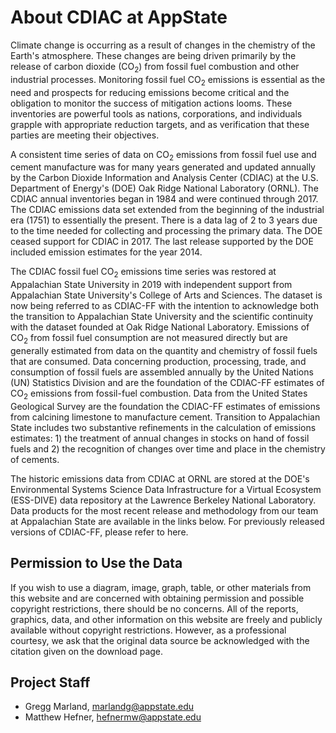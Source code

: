 # About CDIAC at AppState

Climate change is occurring as a result of changes in the chemistry of the Earth's atmosphere. These changes are being driven primarily by the release of carbon dioxide ($\mathrm{CO}_2$) from fossil fuel combustion and other industrial processes. Monitoring fossil fuel $\mathrm{CO}_2$ emissions is essential as the need and prospects for reducing emissions become critical and the obligation to monitor the success of mitigation actions looms. These inventories are powerful tools as nations, corporations, and individuals grapple with appropriate reduction targets, and as verification that these parties are meeting their objectives.

A consistent time series of data on $\mathrm{CO}_2$ emissions from fossil fuel use and cement manufacture was for many years generated and updated annually by the Carbon Dioxide Information and Analysis Center (CDIAC) at the U.S. Department of Energy's (DOE) Oak Ridge National Laboratory (ORNL). The CDIAC annual inventories began in 1984 and were continued through 2017. The CDIAC emissions data set extended from the beginning of the industrial era (1751) to essentially the present.  There is a data lag of 2 to 3 years due to the time needed for collecting and processing the primary data. The DOE ceased support for CDIAC in 2017. The last release supported by the DOE included emission estimates for the year 2014. 

The CDIAC fossil fuel $\mathrm{CO}_2$ emissions time series was restored at Appalachian State University in 2019 with independent support from Appalachian State University's College of Arts and Sciences. The dataset is now being referred to as CDIAC-FF with the intention to acknowledge both the transition to Appalachian State University and the scientific continuity with the dataset founded at Oak Ridge National Laboratory.  Emissions of $\mathrm{CO}_2$ from fossil fuel consumption are not measured directly but are generally estimated from data on the quantity and chemistry of fossil fuels that are consumed. Data concerning production, processing, trade, and consumption of fossil fuels are assembled annually by the United Nations (UN) Statistics Division and are the foundation of the CDIAC-FF estimates of $\mathrm{CO}_2$ emissions from fossil-fuel combustion.  Data from the United States Geological Survey are the foundation the CDIAC-FF estimates of emissions from calcining limestone to manufacture cement.  Transition to Appalachian State includes two substantive refinements in the calculation of emissions estimates:  1) the treatment of annual changes in stocks on hand of fossil fuels and 2) the recognition of changes over time and place in the chemistry of cements. 

The historic emissions data from CDIAC at ORNL are stored at the DOE's Environmental Systems Science Data Infrastructure for a Virtual Ecosystem (ESS-DIVE) data repository at the Lawrence Berkeley National Laboratory.  Data products for the most recent release and methodology from our team at Appalachian State are available in the links below. For previously released versions of CDIAC-FF, please refer to here.

## Permission to Use the Data

If you wish to use a diagram, image, graph, table, or other materials from this website and are concerned with obtaining permission and possible copyright restrictions, there should be no concerns. All of the reports, graphics, data, and other information on this website are freely and publicly available without copyright restrictions. However, as a professional courtesy, we ask that the original data source be acknowledged with the citation given on the download page.

## Project Staff

- Gregg Marland, marlandg@appstate.edu
- Matthew Hefner, hefnermw@appstate.edu
